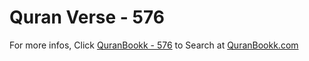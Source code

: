 # Quran Verse - 576 

For more infos, Click [QuranBookk - 576](https://www.quranbookk.com/quran/search?q=576) to Search at [QuranBookk.com](http://quranbookk.com/)